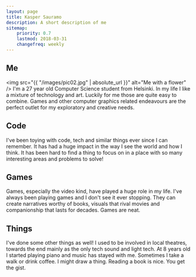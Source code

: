 ```yaml
---
layout: page
title: Kasper Sauramo
description: A short description of me
sitemap:
    priority: 0.7
    lastmod: 2018-03-31
    changefreq: weekly
---
```

## Me
<span class="image right"><img src="{{ "/images/pic02.jpg" | absolute_url }}" alt="Me with a flower" /></span>
I'm a 27 year old Computer Science student from Helsinki. In my life I like a mixture of technology and art.
Luckily for me those are quite easy to combine. Games and other computer graphics related endeavours are the perfect
outlet for my exploratory and creative needs.

## Code
I've been toying with code, tech and similar things ever since I can remember. It has had a huge impact in the way
I see the world and how I think. It has been hard to find a thing to focus on in a place with so many
interesting areas and problems to solve!

## Games
Games, especially the video kind,  have played a huge role in my life. I've always been playing games and I don't see it ever stopping.
They can create narratives worthy of books, visuals that rival movies and companionship that lasts for decades. Games are neat.

## Things
I've done some other things as well! I used to be involved in local theatres, towards the end mainly as the only tech sound and light tech.
At 8 years old I started playing piano and music has stayed with me. Sometimes I take a walk or drink coffee. I might draw a thing.
Reading a book is nice. You get the gist.
